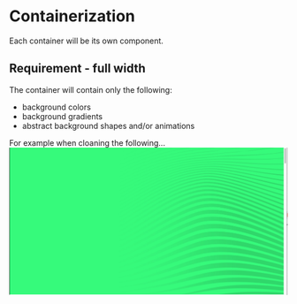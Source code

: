 # Containerization
Each container will be its own component. 

## Requirement - full width
The container will contain only the following:
- background colors
- background gradients
- abstract background shapes and/or animations

For example when cloaning the following...
<img max-width="500px" src="/assets/background-clone-example-after.png"/>
